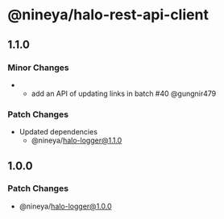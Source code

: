 # @nineya/halo-rest-api-client

## 1.1.0

### Minor Changes

- - add an API of updating links in batch #40 @gungnir479

### Patch Changes

- Updated dependencies
  - @nineya/halo-logger@1.1.0

## 1.0.0

### Patch Changes

- @nineya/halo-logger@1.0.0
